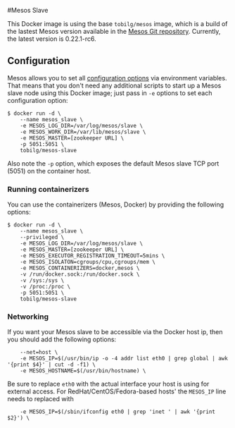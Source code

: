 #Mesos Slave

This Docker image is using the base `tobilg/mesos` image, which is a build of the lastest Mesos version available in the [Mesos Git repository](https://github.com/apache/mesos). 
Currently, the latest version is 0.22.1-rc6.

## Configuration

Mesos allows you to set all [configuration
options](http://mesos.apache.org/documentation/latest/configuration/) via
environment variables.  That means that you don't need any additional scripts to
start up a Mesos slave node using this Docker image; just pass in `-e` options
to set each configuration option:

    $ docker run -d \
        --name mesos_slave \
        -e MESOS_LOG_DIR=/var/log/mesos/slave \
        -e MESOS_WORK_DIR=/var/lib/mesos/slave \
        -e MESOS_MASTER=[zookeeper URL] \
        -p 5051:5051 \
        tobilg/mesos-slave

Also note the `-p` option, which exposes the default Mesos slave TCP port
(5051) on the container host.

### Running containerizers

You can use the containerizers (Mesos, Docker) by providing the following options:

    $ docker run -d \
        --name mesos_slave \
        --privileged \
        -e MESOS_LOG_DIR=/var/log/mesos/slave \
        -e MESOS_MASTER=[zookeeper URL] \
        -e MESOS_EXECUTOR_REGISTRATION_TIMEOUT=5mins \
        -e MESOS_ISOLATON=cgroups/cpu,cgroups/mem \
        -e MESOS_CONTAINERIZERS=docker,mesos \
        -v /run/docker.sock:/run/docker.sock \
        -v /sys:/sys \
        -v /proc:/proc \
        -p 5051:5051 \
        tobilg/mesos-slave

### Networking

If you want your Mesos slave to be accessible via the Docker host ip, then you should add the following options:

        --net=host \
        -e MESOS_IP=$(/usr/bin/ip -o -4 addr list eth0 | grep global | awk '{print $4}' | cut -d -f1) \
        -e MESOS_HOSTNAME=$(/usr/bin/hostname) \

Be sure to replace `eth0` with the actual interface your host is using for external access. For RedHat/CentOS/Fedora-based hosts' the `MESOS_IP` line needs to replaced with

        -e MESOS_IP=$(/sbin/ifconfig eth0 | grep 'inet ' | awk '{print $2}') \